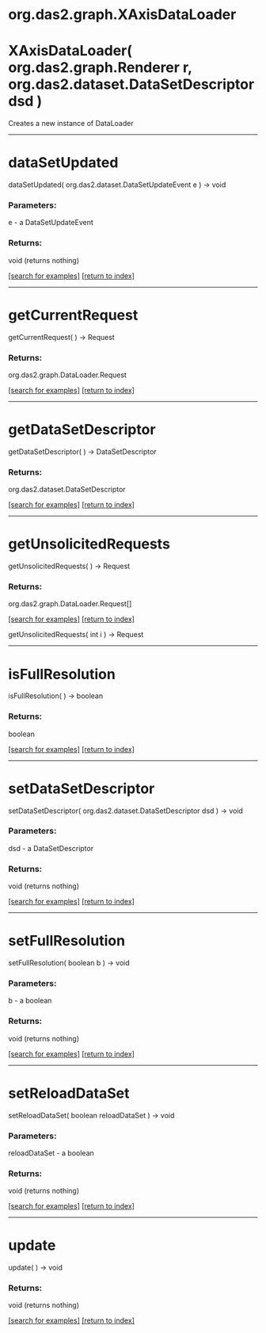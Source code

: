 # org.das2.graph.XAxisDataLoader



# XAxisDataLoader( org.das2.graph.Renderer r, org.das2.dataset.DataSetDescriptor dsd )
Creates a new instance of DataLoader

***
<a name="dataSetUpdated"></a>
# dataSetUpdated
dataSetUpdated( org.das2.dataset.DataSetUpdateEvent e ) &rarr; void



### Parameters:
e - a DataSetUpdateEvent

### Returns:
void (returns nothing)


<a href="https://github.com/autoplot/dev/search?q=dataSetUpdated&unscoped_q=dataSetUpdated">[search for examples]</a>
<a href="https://github.com/autoplot/documentation/blob/master/javadoc/index-all.md">[return to index]</a>

***
<a name="getCurrentRequest"></a>
# getCurrentRequest
getCurrentRequest(  ) &rarr; Request



### Returns:
org.das2.graph.DataLoader.Request


<a href="https://github.com/autoplot/dev/search?q=getCurrentRequest&unscoped_q=getCurrentRequest">[search for examples]</a>
<a href="https://github.com/autoplot/documentation/blob/master/javadoc/index-all.md">[return to index]</a>

***
<a name="getDataSetDescriptor"></a>
# getDataSetDescriptor
getDataSetDescriptor(  ) &rarr; DataSetDescriptor



### Returns:
org.das2.dataset.DataSetDescriptor


<a href="https://github.com/autoplot/dev/search?q=getDataSetDescriptor&unscoped_q=getDataSetDescriptor">[search for examples]</a>
<a href="https://github.com/autoplot/documentation/blob/master/javadoc/index-all.md">[return to index]</a>

***
<a name="getUnsolicitedRequests"></a>
# getUnsolicitedRequests
getUnsolicitedRequests(  ) &rarr; Request



### Returns:
org.das2.graph.DataLoader.Request[]


<a href="https://github.com/autoplot/dev/search?q=getUnsolicitedRequests&unscoped_q=getUnsolicitedRequests">[search for examples]</a>
<a href="https://github.com/autoplot/documentation/blob/master/javadoc/index-all.md">[return to index]</a>

getUnsolicitedRequests( int i ) &rarr; Request<br>
***
<a name="isFullResolution"></a>
# isFullResolution
isFullResolution(  ) &rarr; boolean



### Returns:
boolean


<a href="https://github.com/autoplot/dev/search?q=isFullResolution&unscoped_q=isFullResolution">[search for examples]</a>
<a href="https://github.com/autoplot/documentation/blob/master/javadoc/index-all.md">[return to index]</a>

***
<a name="setDataSetDescriptor"></a>
# setDataSetDescriptor
setDataSetDescriptor( org.das2.dataset.DataSetDescriptor dsd ) &rarr; void



### Parameters:
dsd - a DataSetDescriptor

### Returns:
void (returns nothing)


<a href="https://github.com/autoplot/dev/search?q=setDataSetDescriptor&unscoped_q=setDataSetDescriptor">[search for examples]</a>
<a href="https://github.com/autoplot/documentation/blob/master/javadoc/index-all.md">[return to index]</a>

***
<a name="setFullResolution"></a>
# setFullResolution
setFullResolution( boolean b ) &rarr; void



### Parameters:
b - a boolean

### Returns:
void (returns nothing)


<a href="https://github.com/autoplot/dev/search?q=setFullResolution&unscoped_q=setFullResolution">[search for examples]</a>
<a href="https://github.com/autoplot/documentation/blob/master/javadoc/index-all.md">[return to index]</a>

***
<a name="setReloadDataSet"></a>
# setReloadDataSet
setReloadDataSet( boolean reloadDataSet ) &rarr; void



### Parameters:
reloadDataSet - a boolean

### Returns:
void (returns nothing)


<a href="https://github.com/autoplot/dev/search?q=setReloadDataSet&unscoped_q=setReloadDataSet">[search for examples]</a>
<a href="https://github.com/autoplot/documentation/blob/master/javadoc/index-all.md">[return to index]</a>

***
<a name="update"></a>
# update
update(  ) &rarr; void



### Returns:
void (returns nothing)


<a href="https://github.com/autoplot/dev/search?q=update&unscoped_q=update">[search for examples]</a>
<a href="https://github.com/autoplot/documentation/blob/master/javadoc/index-all.md">[return to index]</a>

